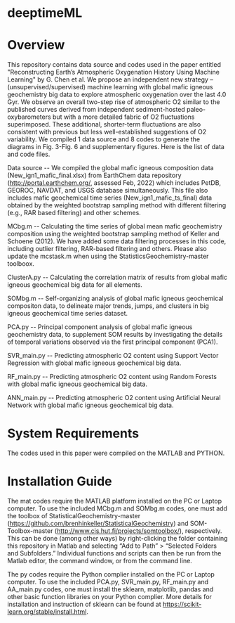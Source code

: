 # deeptimeML

# Overview

This repository contains data source and codes used in the paper entitled "Reconstructing Earth’s Atmospheric Oxygenation History Using Machine Learning" by G. Chen et al. We propose an independent new strategy – (unsupervised/supervised) machine learning with global mafic igneous geochemistry big data to explore atmospheric oxygenation over the last 4.0 Gyr. We observe an overall two-step rise of atmospheric O2 similar to the published curves derived from independent sediment-hosted paleo-oxybarometers but with a more detailed fabric of O2 fluctuations superimposed. These additional, shorter-term fluctuations are also consistent with previous but less well-established suggestions of O2 variability. We compiled 1 data source and 8 codes to generate the diagrams in Fig. 3-Fig. 6 and supplementary figures. Here is the list of data and code files.

Data source -- We compiled the global mafic igneous composition data (New_ign1_mafic_final.xlsx) from EarthChem data repository (http://portal.earthchem.org/, assessed Feb, 2022) which includes PetDB, GEOROC, NAVDAT, and USGS database simultaneously. This file also includes mafic geochemical time series (New_ign1_mafic_ts_final) data obtained by the weighted bootstrap sampling method with different filtering (e.g., RAR based filtering) and other schemes. 

MCbg.m -- Calculating the time series of global mean mafic geochemistry composition using the weighted bootstrap sampling method of Keller and Schoene (2012). We have added some data filtering processes in this code, including outlier filtering, RAR-based filtering and others. Please also update the mcstask.m when using the StatisticsGeochemistry-master toolboox. 

ClusterA.py -- Calculating the correlation matrix of results from global mafic igneous geochemical big data for all elements.

SOMbg.m -- Self-organizing analysis of global mafic igneous geochemical compositon data, to delineate major trends, jumps, and clusters in big igneous geochemical time series dataset.

PCA.py -- Principal component analysis of global mafic igneous geochemistry data, to supplement SOM results by investigating the details of temporal variations observed via the first principal component (PCA1).

SVR_main.py -- Predicting atmospheric O2 content using Support Vector Regression with global mafic igneous geochemical big data.

RF_main.py -- Predicting atmospheric O2 content using Random Forests with global mafic igneous geochemical big data.

ANN_main.py -- Predicting atmospheric O2 content using Artificial Neural Network with global mafic igneous geochemical big data.

# System Requirements

The codes used in this paper were compiled on the MATLAB and PYTHON.

# Installation Guide

The mat codes require the MATLAB platform installed on the PC or Laptop computer. To use the included MCbg.m and SOMbg.m codes, one must add the toolbox of StatisticalGeochemistry-master (https://github.com/brenhinkeller/StatisticalGeochemistry) and SOM-Toolbox-master (http://www.cis.hut.fi/projects/somtoolbox/), respectively. This can be done (among other ways) by right-clicking the folder containing this repository in Matlab and selecting “Add to Path” > “Selected Folders and Subfolders.” Individual functions and scripts can then be run from the Matlab editor, the command window, or from the command line.

The py codes require the Python complier installed on the PC or Laptop computer. To use the included PCA.py, SVR_main.py, RF_main.py and AA_main.py codes, one must install the sklearn, matplotlib, pandas and other basic function libraries on your Python complier. More details for installation and instruction of sklearn can be found at  https://scikit-learn.org/stable/install.html.


